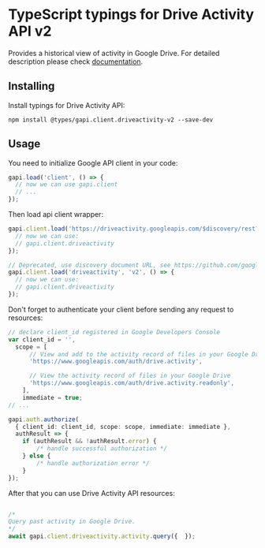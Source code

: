 # TypeScript typings for Drive Activity API v2

Provides a historical view of activity in Google Drive.
For detailed description please check [documentation](https://developers.google.com/drive/activity/).

## Installing

Install typings for Drive Activity API:

```
npm install @types/gapi.client.driveactivity-v2 --save-dev
```

## Usage

You need to initialize Google API client in your code:

```typescript
gapi.load('client', () => {
  // now we can use gapi.client
  // ...
});
```

Then load api client wrapper:

```typescript
gapi.client.load('https://driveactivity.googleapis.com/$discovery/rest?version=v2', () => {
  // now we can use:
  // gapi.client.driveactivity
});
```

```typescript
// Deprecated, use discovery document URL, see https://github.com/google/google-api-javascript-client/blob/master/docs/reference.md#----gapiclientloadname----version----callback--
gapi.client.load('driveactivity', 'v2', () => {
  // now we can use:
  // gapi.client.driveactivity
});
```

Don't forget to authenticate your client before sending any request to resources:

```typescript
// declare client_id registered in Google Developers Console
var client_id = '',
  scope = [
      // View and add to the activity record of files in your Google Drive
      'https://www.googleapis.com/auth/drive.activity',

      // View the activity record of files in your Google Drive
      'https://www.googleapis.com/auth/drive.activity.readonly',
    ],
    immediate = true;
// ...

gapi.auth.authorize(
  { client_id: client_id, scope: scope, immediate: immediate },
  authResult => {
    if (authResult && !authResult.error) {
        /* handle successful authorization */
    } else {
        /* handle authorization error */
    }
});
```

After that you can use Drive Activity API resources: <!-- TODO: make this work for multiple namespaces -->

```typescript

/*
Query past activity in Google Drive.
*/
await gapi.client.driveactivity.activity.query({  });
```
